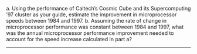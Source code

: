 a. Using the performance of Caltech’s Cosmic Cube and its
Supercomputing ’97 cluster as your guide, estimate the improvement
in microprocessor speeds between 1984 and 1997.
b. Assuming the rate of change in microprocessor performance was
constant between 1984 and 1997, what was the annual microprocessor
performance improvement needed to account for the speed increase
calculated in part a?

----